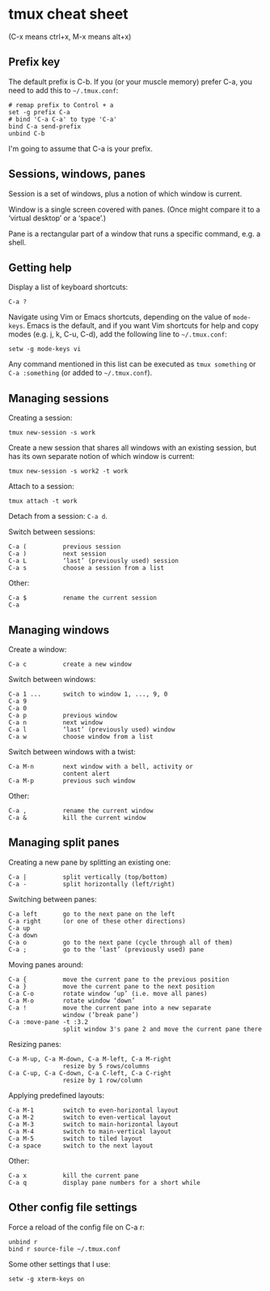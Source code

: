 # tmux cheat sheet

(C-x means ctrl+x, M-x means alt+x)


## Prefix key

The default prefix is C-b. If you (or your muscle memory) prefer C-a, you need to add this to `~/.tmux.conf`:

    # remap prefix to Control + a
    set -g prefix C-a
    # bind 'C-a C-a' to type 'C-a'
    bind C-a send-prefix
    unbind C-b

I'm going to assume that C-a is your prefix.


## Sessions, windows, panes

Session is a set of windows, plus a notion of which window is current.

Window is a single screen covered with panes. (Once might compare it to a ‘virtual desktop’ or a ‘space’.)

Pane is a rectangular part of a window that runs a specific command, e.g. a shell.


## Getting help

Display a list of keyboard shortcuts:

    C-a ?

Navigate using Vim or Emacs shortcuts, depending on the value of `mode-keys`. Emacs is the default, and if you want Vim shortcuts for help and copy modes (e.g. j, k, C-u, C-d), add the following line to `~/.tmux.conf`:

    setw -g mode-keys vi

Any command mentioned in this list can be executed as `tmux something` or `C-a :something` (or added to `~/.tmux.conf`).


## Managing sessions

Creating a session:

    tmux new-session -s work

Create a new session that shares all windows with an existing session, but has its own separate notion of which window is current:

    tmux new-session -s work2 -t work

Attach to a session:

    tmux attach -t work

Detach from a session: `C-a d`.

Switch between sessions:

    C-a (          previous session
    C-a )          next session
    C-a L          ‘last’ (previously used) session
    C-a s          choose a session from a list

Other:

    C-a $          rename the current session
    C-a


## Managing windows

Create a window:

    C-a c          create a new window

Switch between windows:

    C-a 1 ...      switch to window 1, ..., 9, 0
    C-a 9
    C-a 0
    C-a p          previous window
    C-a n          next window
    C-a l          ‘last’ (previously used) window
    C-a w          choose window from a list

Switch between windows with a twist:

    C-a M-n        next window with a bell, activity or
                   content alert
    C-a M-p        previous such window


Other:

    C-a ,          rename the current window
    C-a &          kill the current window


## Managing split panes

Creating a new pane by splitting an existing one:

    C-a |          split vertically (top/bottom)
    C-a -          split horizontally (left/right)

Switching between panes:

    C-a left       go to the next pane on the left
    C-a right      (or one of these other directions)
    C-a up
    C-a down
    C-a o          go to the next pane (cycle through all of them)
    C-a ;          go to the ‘last’ (previously used) pane

Moving panes around:

    C-a {          move the current pane to the previous position
    C-a }          move the current pane to the next position
    C-a C-o        rotate window ‘up’ (i.e. move all panes)
    C-a M-o        rotate window ‘down’
    C-a !          move the current pane into a new separate
                   window (‘break pane’)
    C-a :move-pane -t :3.2
                   split window 3's pane 2 and move the current pane there

Resizing panes:

    C-a M-up, C-a M-down, C-a M-left, C-a M-right
                   resize by 5 rows/columns
    C-a C-up, C-a C-down, C-a C-left, C-a C-right
                   resize by 1 row/column

Applying predefined layouts:

    C-a M-1        switch to even-horizontal layout
    C-a M-2        switch to even-vertical layout
    C-a M-3        switch to main-horizontal layout
    C-a M-4        switch to main-vertical layout
    C-a M-5        switch to tiled layout
    C-a space      switch to the next layout


Other:

    C-a x          kill the current pane
    C-a q          display pane numbers for a short while


## Other config file settings

Force a reload of the config file on C-a r:

    unbind r
    bind r source-file ~/.tmux.conf

Some other settings that I use:

    setw -g xterm-keys on
